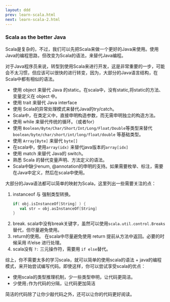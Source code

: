 ```yaml
---
layout: ddd
prev: learn-scala.html
next: learn-scala-2.html
---
```

### Scala as the better Java

Scala是复杂的，不过，我们可以先把Scala来做一个更好的Java来使用。使用Java的编程思路，但改变为Scala的语法，来替代Java编程。

对于Java程序员来说，转型到使用Scala来进行开发，这是非常重要的一步，可能会不太习惯，但应该可以很快的进行转变，因为，大部分的Java语言结构，在Scala中都有相似的语法。

* 使用 object 来替代 Java 的static。在scala中，没有static,将static的方法、变量定义在 object 中。
* 使用 trait 来替代 Java interface
* 使用 Scala的异常处理模式来替代Java的try/catch。
* Scala中，在类定义中，直接申明构造参数，而无需申明独立的构造方法。
* 使用 while 来替代传统的循环。（或者for）
* 使用 `Boolean/Byte/Char/Short/Int/Long/Float/Double`等类型来替代 `boolean/byte/char/short/int/long/float/double` 等基础类型。
* 使用 `Array[Byte]` 来替代 `byte[]`
* 在scala中，使用`array(idx)` 来替代java版本的`array[idx]`
* 使用 match 来替代 Java的 switch。
* 熟悉 Scala 的替代变量声明、方法定义的语法。
* Scala中缺少enum, @annotation的申明的支持。如果需要枚举、标注，需要在Java中定义，然后在scala中使用。

大部分的Java语法都可以简单的映射为Scala，这里列出一些需要关注的点：

1. instanceof 与 强制类型转换。
   ```scala
   if( obj.isInstanceOf[String] ) {
      val str = obj.asInstanceOf[String]
   }

   ```
2. break. scala中没有break关键字，虽然可以使用`scala.util.control.Breaks`替代，但尽量避免使用。
3. return的使用。 在scala中尽量避免使用 return 提前从方法中返回。必要的时候采用 if/else 进行处理。
4. scala没有 `?:` 三元操作符，需要用 `if else`替代。

综上，你不需要太多的学习scala，就可以简单的使用scala的语法 + java的编程模式，来开始尝试编写代码。即使这样，你可以尝试享受scala的优点：

* 使用scala的类型推理机制，少一些类型申明，让代码更简洁。
* 少使用`;`作为代码的分隔，让代码更加简洁

简洁的代码除了让你少敲代码之外，还可以让你的代码更好阅读。







